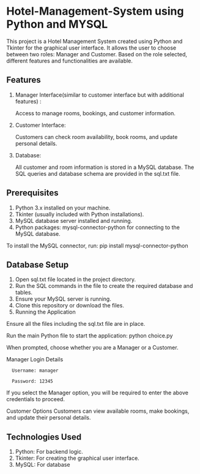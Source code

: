 # Hotel-Management-System using Python and MYSQL

This project is a Hotel Management System created using Python and Tkinter for the graphical user interface. It allows the user to choose between two roles: Manager and Customer. Based on the role selected, different features and functionalities are available.

## Features

1) Manager Interface(similar to customer interface but with additional features) :
   
      Access to manage rooms, bookings, and customer information.


3) Customer Interface:
   
      Customers can check room availability, book rooms, and update personal details.


5) Database:
   
    All customer and room information is stored in a MySQL database.
    The SQL queries and database schema are provided in the sql.txt file.


## Prerequisites

   1) Python 3.x installed on your machine.
   2) Tkinter (usually included with Python installations).
   3) MySQL database server installed and running.
   4) Python packages: mysql-connector-python for connecting to the MySQL database.
      

To install the MySQL connector, run:
pip install mysql-connector-python

## Database Setup
   1) Open sql.txt file located in the project directory.
   2) Run the SQL commands in the file to create the required database and tables.
   3) Ensure your MySQL server is running.
   4) Clone this repository or download the files.
   5) Running the Application 

Ensure all the files including the sql.txt file are in place.

Run the main Python file to start the application: python choice.py

When prompted, choose whether you are a Manager or a Customer.

Manager Login Details

      Username: manager
      
      Password: 12345

If you select the Manager option, you will be required to enter the above credentials to proceed.

Customer Options
Customers can view available rooms, make bookings, and update their personal details.

## Technologies Used
   1) Python: For backend logic.
   2) Tkinter: For creating the graphical user interface.
   3) MySQL: For database
